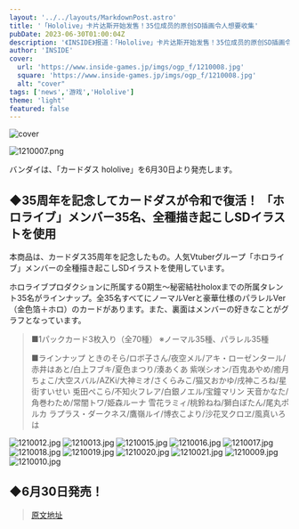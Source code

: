 ```yaml
---
layout: '../../layouts/MarkdownPost.astro'
title: '「Hololive」卡片达斯开始发售！35位成员的原创SD插画令人想要收集'
pubDate: 2023-06-30T01:00:04Z
description: '《INSIDE》报道：「Hololive」卡片达斯开始发售！35位成员的原创SD插画令人想要收集。'
author: 'INSIDE'
cover:
  url: 'https://www.inside-games.jp/imgs/ogp_f/1210008.jpg'
  square: 'https://www.inside-games.jp/imgs/ogp_f/1210008.jpg'
  alt: "cover"
tags: ['news','游戏','Hololive']
theme: 'light'
featured: false
---
```


![cover](https://www.inside-games.jp/imgs/ogp_f/1210008.jpg)

![1210007.png](https://www.inside-games.jp/imgs/zoom/1210007.png)

バンダイは、「カードダス hololive」を6月30日より発売します。

## ◆35周年を記念してカードダスが令和で復活！ 「ホロライブ」メンバー35名、全種描き起こしSDイラストを使用

本商品は、カードダス35周年を記念したもの。人気Vtuberグループ「ホロライブ」メンバーの全種描き起こしSDイラストを使用しています。

ホロライブプロダクションに所属する0期生～秘密結社holoxまでの所属タレント35名がラインナップ。全35名すべてにノーマルVerと豪華仕様のパラレルVer（金色箔＋ホロ）のカードがあります。また、裏面はメンバーの好きなことがグラフとなっています。

> ■1パックカード3枚入り（全70種）
> ※ノーマル35種、パラレル35種
> 
> ■ラインナップ
> ときのそら/ロボ子さん/夜空メル/アキ・ローゼンタール/赤井はあと/白上フブキ/夏色まつり/湊あくあ
> 紫咲シオン/百鬼あやめ/癒月ちょこ/大空スバル/AZKi/大神ミオ/さくらみこ/猫又おかゆ/戌神ころね/星街すいせい
> 兎田ぺこら/不知火フレア/白銀ノエル/宝鐘マリン
> 天音かなた/角巻わため/常闇トワ/姫森ルーナ
> 雪花ラミィ/桃鈴ねね/獅白ぼたん/尾丸ポルカ
> ラプラス・ダークネス/鷹嶺ルイ/博衣こより/沙花叉クロヱ/風真いろは

![1210012.jpg](https://www.inside-games.jp/imgs/zoom/1210012.jpg)
![1210013.jpg](https://www.inside-games.jp/imgs/zoom/1210013.jpg)
![1210015.jpg](https://www.inside-games.jp/imgs/zoom/1210015.jpg)
![1210016.jpg](https://www.inside-games.jp/imgs/zoom/1210016.jpg)
![1210017.jpg](https://www.inside-games.jp/imgs/zoom/1210017.jpg)
![1210018.jpg](https://www.inside-games.jp/imgs/zoom/1210018.jpg)
![1210019.jpg](https://www.inside-games.jp/imgs/zoom/1210019.jpg)
![1210020.jpg](https://www.inside-games.jp/imgs/zoom/1210020.jpg)
![1210021.jpg](https://www.inside-games.jp/imgs/zoom/1210021.jpg)
![1210009.jpg](https://www.inside-games.jp/imgs/zoom/1210009.jpg)
![1210010.jpg](https://www.inside-games.jp/imgs/zoom/1210010.jpg)

## ◆6月30日発売！

>[原文地址](https://www.inside-games.jp/article/2023/06/30/146906.html)  